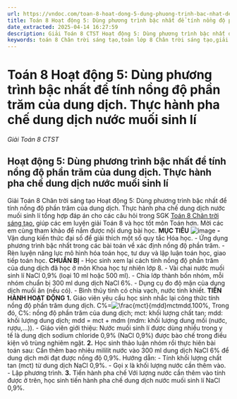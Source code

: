 ```yaml
---
url: https://vndoc.com/toan-8-hoat-dong-5-dung-phuong-trinh-bac-nhat-de-tinh-nong-do-phan-tram-cua-dung-dich-thuc-hanh-pha-che-dung-dich-nuoc-muoi-sinh-li-325088
title: Toán 8 Hoạt động 5: Dùng phương trình bậc nhất để tính nồng độ phần trăm của dung dịch. Thực hành pha chế dung dịch nước muối sinh lí - Giải Toán 8 CTST - VnDoc.com
date_extracted: 2025-04-14 16:27:59
description: Giải Toán 8 CTST Hoạt động 5: Dùng phương trình bậc nhất để tính nồng độ phần trăm của dung dịch. Thực hành pha chế dung dịch nước muối sinh lí được VnDoc biên soạn lời giải nhằm giúp các em nắm được nội dung được học trong bài, luyện giải Toán 8 hiệu quả.
keywords: toán 8 Chân trời sáng tạo,toán lớp 8 Chân trời sáng tạo,giải toán 8 Chân trời sáng tạo,giải sgk toán 8 Chân trời sáng tạo,sgk toán 8 Chân trời sáng tạo,sách giáo khoa toán 8 Chân trời sáng tạo,Dùng phương trình bậc nhất để tính nồng độ phần trăm của dung dịch,giải toán 8 ctst,giải toán 8 Dùng phương trình bậc nhất để tính nồng độ phần trăm của dung dịch,Thực hành pha chế dung dịch nước muối sinh lí
---
```


# Toán 8 Hoạt động 5: Dùng phương trình bậc nhất để tính nồng độ phần trăm của dung dịch. Thực hành pha chế dung dịch nước muối sinh lí
 _Giải Toán 8 CTST_
##  Hoạt động 5: Dùng phương trình bậc nhất để tính nồng độ phần trăm của dung dịch. Thực hành pha chế dung dịch nước muối sinh lí
Giải Toán 8 Chân trời sáng tạo Hoạt động 5: Dùng phương trình bậc nhất để tính nồng độ phần trăm của dung dịch. Thực hành pha chế dung dịch nước muối sinh lí tổng hợp đáp án cho các câu hỏi trong SGK [Toán 8 Chân trời sáng tạo,](<https://vndoc.com/toan-8-chan-troi-sang-tao>) giúp các em luyện giải Toán 8 và học tốt môn Toán hơn. Mời các em cùng tham khảo để nắm được nội dung bài học.
**MỤC TIÊU**
![image](https://i.vdoc.vn/data/image/2024/07/25/hoat-dong-5-dung-phuong-trinh-bac-nhat-de-tinh-nong-do.png)
**-** Vận dung kiến thức đại số để giải thích một số quy tắc Hóa học.
\- Ứng dụng phương trình bậc nhất trong các bài toán về xác định nồng độ phần trăm.
\- Rèn luyện năng lực mô hình hóa toán học, tư duy và lập luận toán học, giao tiếp toán học.
**CHUẨN BỊ**
\- Học sinh xem lại cách tính nồng độ phần trăm của dung dịch đã học ở môn Khoa học tự nhiên lớp 8.
\- Vài chai nước muối sinh lí NaCl 0,9% \(loại 10 ml hoặc 500 ml\).
\- Chia lớp thành bốn nhóm, mỗi nhóm chuẩn bị 300 ml dung dịch NaCl 6%.
\- Dụng cụ đo độ mặn của dung dịch muối ăn \(nếu có\).
\- Bình thủy tinh có chia vạch, nước tinh khiết.
**TIẾN HÀNH HOẠT ĐỘNG**
**1.** Giáo viên yêu cầu học sinh nhắc lại công thức tính nồng độ phần trăm dung dịch.
C%=![\\frac{mct}{mdd}](https://i.vdoc.vn/data/image/blank.png)mctmdd.100%,
Trong đó, C%: nồng độ phần trăm của dung dịch;
mct: khối lượng chất tan;
mdd: khối lượng dung dịch;
mdd = mct + mdm \(mdm: khối lượng dung mối \(nước, rượu,…\)\).
\- Giáo viên giới thiệu: Nước muối sinh lí được dùng nhiều trong y tế là dung dịch sodium chloride 0,9% \(NaCl 0,9%\) được bào chế trong điều kiện vô trùng nghiêm ngặt.
**2.** Học sinh thảo luận nhóm rồi thực hiên bài toán sau:
Cần thêm bao nhiêu mililit nước vào 300 ml dung dịch NaCl 6% để dung dịch mới đạt được nồng độ 0,9%.
Hướng dẫn:
\- Tính khối lượng chất tan \(mct\) từ dung dịch NaCl 0,9%.
\- Gọi x là khối lượng nước cần thêm vào.
\- Lập phương trình.
**3.** Tiến hành pha chế
Với lượng nước cần thêm vào tính được ở trên, học sinh tiến hành pha chế dung dịch nước muối sinh lí NaCl 0,9%.
## 
